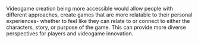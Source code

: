 Videogame creation being more accessible would allow people with different approaches, create games that are more relatable to their personal experiences- whether to feel like they can relate to or connect to either the characters, story, or purpose of the game. This can provide more diverse perspectives for players and videogame innovation. 
